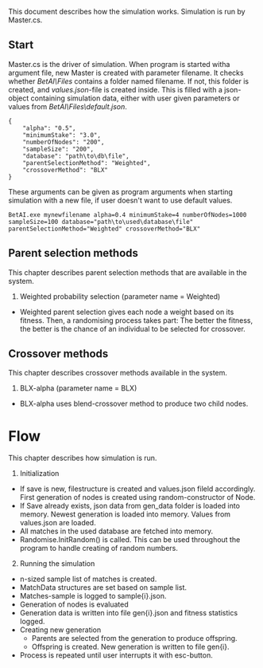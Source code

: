 This document describes how the simulation works.
Simulation is run by Master.cs. 

## Start

Master.cs is the driver of simulation. When program is started witha argument file,
new Master is created with parameter filename. It checks whether *BetAI\Files* contains a
folder named filename. If not, this folder is created, and *values.json*-file is created inside.
This is filled with a json-object containing simulation data, either with user given
parameters or values from *BetAI\Files\default.json*. 

```
{
	"alpha": "0.5",
	"minimumStake": "3.0",
	"numberOfNodes": "200",
	"sampleSize": "200",
	"database": "path\to\db\file",
	"parentSelectionMethod": "Weighted",
	"crossoverMethod": "BLX"
}
```

These arguments can be given as program arguments when starting simulation
with a new file, if user doesn't want to use default values. 

```
BetAI.exe mynewfilename alpha=0.4 minimumStake=4 numberOfNodes=1000 sampleSize=100 database="path\to\used\database\file" parentSelectionMethod="Weighted" crossoverMethod="BLX"
```

## Parent selection methods
This chapter describes parent selection methods that are available in the system. 
1. Weighted probability selection (parameter name = Weighted)
- Weighted parent selection gives each node a weight based on its fitness. 
Then, a randomising process takes part: The better the fitness, the better is the chance
of an individual to be selected for crossover.

## Crossover methods
This chapter describes crossover methods available in the system.
1. BLX-alpha (parameter name = BLX)
- BLX-alpha uses blend-crossover method to produce two child nodes. 

# Flow
This chapter describes how simulation is run.

1. Initialization
- If save is new, filestructure is created and values.json fileld accordingly. First
generation of nodes is created using random-constructor of Node.
- If Save already exists, json data from gen_data folder is loaded into memory. Newest generation 
is loaded into memory. Values from values.json are loaded.
- All matches in the used database are fetched into memory.
- Randomise.InitRandom() is called. This can be used throughout the program to handle creating of random numbers.

2. Running the simulation
- n-sized sample list of matches is created.
- MatchData structures are set based on sample list.
- Matches-sample is logged to sample{i}.json.
- Generation of nodes is evaluated
- Generation data is written into file gen{i}.json and fitness statistics logged.
- Creating new generation
	- Parents are selected from the generation to produce offspring.
	- Offspring is created. New generation is written to file gen{i}.
- Process is repeated until user interrupts it with esc-button.
